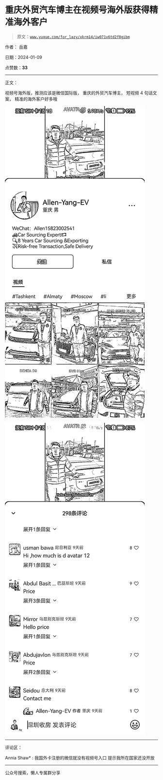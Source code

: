 # 重庆外贸汽车博主在视频号海外版获得精准海外客户

> 原文：[`www.yuque.com/for_lazy/xkrm14/iw071v6td2f0gibm`](https://www.yuque.com/for_lazy/xkrm14/iw071v6td2f0gibm)

作者： 岳嘉

日期：2024-01-09

点赞数：**33**

* * *

正文：

视频号海外版，推测应该是微信国际版， 重庆的外贸汽车博主， 短视频 4 句话文案， 精准的海外客户好多哦

![](img/b4217a38686be66aacc05de44c574940.png)

![](img/937fc68b707a16055b42bfeb5fd75447.png)

* * *

评论区：

Annia Shaw* : 我国外卡注册的微信就没有视频号入口 提示我所在国家还没开放

* * *

公众号搜索，懒人专属群分享